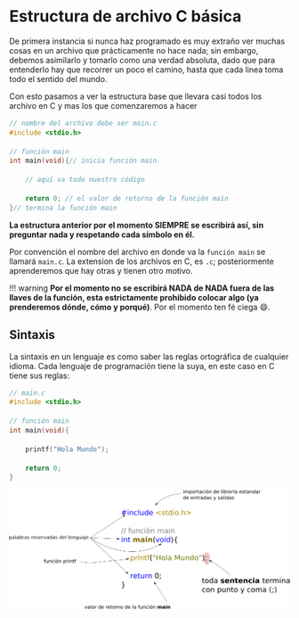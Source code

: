 # Estructura de archivo C básica

De primera instancia si nunca haz programado es muy extraño ver muchas cosas en un archivo que prácticamente no hace nada; sin embargo, debemos asimilarlo y tomarlo como una verdad absoluta, dado que para entenderlo hay que recorrer un poco el camino, hasta que cada linea toma todo el sentido del mundo.

Con esto pasamos a ver la estructura base que llevara casi todos los archivo en C y mas los que comenzaremos a hacer

```C
// nombre del archivo debe ser main.c
#include <stdio.h>

// función main
int main(void){// inicia función main

    // aquí va todo nuestro código

    return 0; // el valor de retorno de la función main
}// termina la función main

```

**La estructura anterior por el momento SIEMPRE se escribirá así, sin preguntar nada y respetando cada símbolo en él.**

Por convención el nombre del archivo en donde va la `función main` se llamará `main.c`. La extension de los archivos en C, es `.c`; posteriormente aprenderemos que hay otras y tienen otro motivo.

!!! warning
    **Por el momento no se escribirá NADA de NADA fuera de las llaves de la función, esta estrictamente prohibido colocar algo (ya prenderemos dónde, cómo y porqué)**. Por el momento ten fé ciega 😄.

## Sintaxis

La sintaxis en un lenguaje es como saber las reglas ortográfica de cualquier idioma. Cada lenguaje de programación tiene la suya, en este caso en C tiene sus reglas:

```C
// main.c
#include <stdio.h>

// función main
int main(void){

    printf("Hola Mundo");

    return 0;
}

```
![diagrama](../assets/codigo_1.png)


